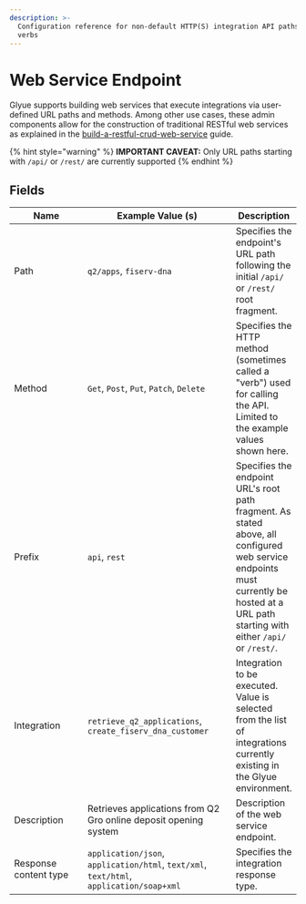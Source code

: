 ```yaml
---
description: >-
  Configuration reference for non-default HTTP(S) integration API paths and
  verbs
---
```


# Web Service Endpoint

Glyue supports building web services that execute integrations via user-defined URL paths and methods.  Among other use cases, these admin components allow for the construction of traditional RESTful web services as explained in the [build-a-restful-crud-web-service](../../how-to-guides/build-a-restful-crud-web-service/ "mention") guide.

{% hint style="warning" %}
**IMPORTANT CAVEAT:**  Only URL paths starting with `/api/` or `/rest/` are currently supported
{% endhint %}

## Fields

<table><thead><tr><th width="179">Name</th><th width="323">Example Value (s)</th><th>Description</th></tr></thead><tbody><tr><td>Path</td><td><code>q2/apps</code>, <code>fiserv-dna</code></td><td>Specifies the endpoint's URL path following the initial <code>/api/</code> or <code>/rest/</code> root fragment. </td></tr><tr><td>Method</td><td><code>Get</code>, <code>Post</code>, <code>Put</code>, <code>Patch</code>, <code>Delete</code></td><td>Specifies the HTTP method (sometimes called a "verb") used for calling the API.  Limited to the example values shown here.</td></tr><tr><td>Prefix</td><td><code>api</code>, <code>rest</code></td><td>Specifies the endpoint URL's root path fragment.  As stated above, all configured web service endpoints must currently be hosted at a URL path starting with either <code>/api/</code> or <code>/rest/</code>.</td></tr><tr><td>Integration</td><td><code>retrieve_q2_applications</code>, <code>create_fiserv_dna_customer</code></td><td>Integration to be executed.  Value is selected from the list of integrations currently existing in the Glyue environment.</td></tr><tr><td>Description</td><td>Retrieves applications from Q2 Gro online deposit opening system</td><td>Description of the web service endpoint.</td></tr><tr><td>Response content type</td><td><code>application/json</code>, <code>application/html</code>, <code>text/xml</code>, <code>text/html</code>, <code>application/soap+xml</code></td><td>Specifies the integration response type. </td></tr></tbody></table>
